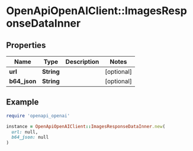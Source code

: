 # OpenApiOpenAIClient::ImagesResponseDataInner

## Properties

| Name | Type | Description | Notes |
| ---- | ---- | ----------- | ----- |
| **url** | **String** |  | [optional] |
| **b64_json** | **String** |  | [optional] |

## Example

```ruby
require 'openapi_openai'

instance = OpenApiOpenAIClient::ImagesResponseDataInner.new(
  url: null,
  b64_json: null
)
```

